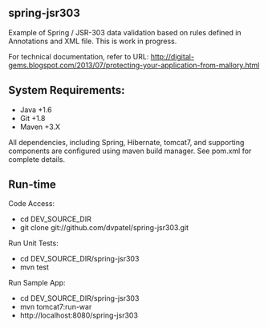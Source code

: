 spring-jsr303
-------------------
Example of Spring / JSR-303 data validation based on rules defined in Annotations and XML file.  This is work in progress.

For technical documentation, refer to URL:  http://digital-gems.blogspot.com/2013/07/protecting-your-application-from-mallory.html

System Requirements:
-------------------
*  Java +1.6
*  Git +1.8
*  Maven +3.X

All dependencies, including Spring, Hibernate, tomcat7, and supporting components are configured using maven build manager.  See pom.xml for complete details.

Run-time
-------------------
Code Access:  
*  cd DEV_SOURCE_DIR
*  git clone git://github.com/dvpatel/spring-jsr303.git
	
Run Unit Tests:  
*  cd DEV_SOURCE_DIR/spring-jsr303
*  mvn test
	
Run Sample App:
*  cd DEV_SOURCE_DIR/spring-jsr303
*  mvn tomcat7:run-war
*  http://localhost:8080/spring-jsr303